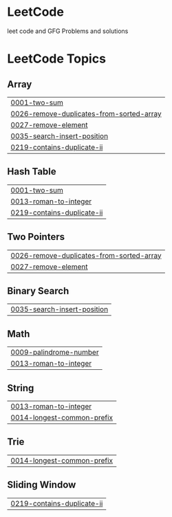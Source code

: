 # LeetCode
leet code and GFG Problems and solutions

<!---LeetCode Topics Start-->
# LeetCode Topics
## Array
|  |
| ------- |
| [0001-two-sum](https://github.com/Akash-kadam14/LeetCode/tree/master/0001-two-sum) |
| [0026-remove-duplicates-from-sorted-array](https://github.com/Akash-kadam14/LeetCode/tree/master/0026-remove-duplicates-from-sorted-array) |
| [0027-remove-element](https://github.com/Akash-kadam14/LeetCode/tree/master/0027-remove-element) |
| [0035-search-insert-position](https://github.com/Akash-kadam14/LeetCode/tree/master/0035-search-insert-position) |
| [0219-contains-duplicate-ii](https://github.com/Akash-kadam14/LeetCode/tree/master/0219-contains-duplicate-ii) |
## Hash Table
|  |
| ------- |
| [0001-two-sum](https://github.com/Akash-kadam14/LeetCode/tree/master/0001-two-sum) |
| [0013-roman-to-integer](https://github.com/Akash-kadam14/LeetCode/tree/master/0013-roman-to-integer) |
| [0219-contains-duplicate-ii](https://github.com/Akash-kadam14/LeetCode/tree/master/0219-contains-duplicate-ii) |
## Two Pointers
|  |
| ------- |
| [0026-remove-duplicates-from-sorted-array](https://github.com/Akash-kadam14/LeetCode/tree/master/0026-remove-duplicates-from-sorted-array) |
| [0027-remove-element](https://github.com/Akash-kadam14/LeetCode/tree/master/0027-remove-element) |
## Binary Search
|  |
| ------- |
| [0035-search-insert-position](https://github.com/Akash-kadam14/LeetCode/tree/master/0035-search-insert-position) |
## Math
|  |
| ------- |
| [0009-palindrome-number](https://github.com/Akash-kadam14/LeetCode/tree/master/0009-palindrome-number) |
| [0013-roman-to-integer](https://github.com/Akash-kadam14/LeetCode/tree/master/0013-roman-to-integer) |
## String
|  |
| ------- |
| [0013-roman-to-integer](https://github.com/Akash-kadam14/LeetCode/tree/master/0013-roman-to-integer) |
| [0014-longest-common-prefix](https://github.com/Akash-kadam14/LeetCode/tree/master/0014-longest-common-prefix) |
## Trie
|  |
| ------- |
| [0014-longest-common-prefix](https://github.com/Akash-kadam14/LeetCode/tree/master/0014-longest-common-prefix) |
## Sliding Window
|  |
| ------- |
| [0219-contains-duplicate-ii](https://github.com/Akash-kadam14/LeetCode/tree/master/0219-contains-duplicate-ii) |
<!---LeetCode Topics End-->